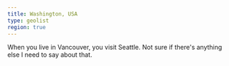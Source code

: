 ```yaml
---
title: Washington, USA
type: geolist
region: true
---
```

When you live in Vancouver, you visit Seattle. Not sure if there's anything else I need to say about that. 